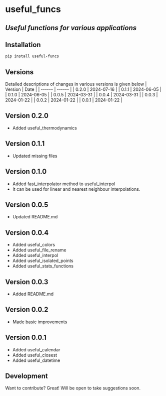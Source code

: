 # useful_funcs
## _Useful functions for various applications_

## Installation
```sh
pip install useful-funcs
```

## Versions
Detailed descriptions of changes in various versions is given below
| Version | Date |
| ------ | ------ |
| 0.2.0 | 2024-07-16 |
| 0.1.1 | 2024-06-05 |
| 0.1.0 | 2024-06-05 |
| 0.0.5 | 2024-03-31 |
| 0.0.4 | 2024-03-31 |
| 0.0.3 | 2024-01-22 |
| 0.0.2 | 2024-01-22 |
| 0.0.1 | 2024-01-22 |

## Version 0.2.0
- Added useful_thermodynamics

## Version 0.1.1
- Updated missing files

## Version 0.1.0
- Added fast_interpolator method to useful_interpol
- It can be used for linear and nearest neighbour interpolations.

## Version 0.0.5
- Updated README.md

## Version 0.0.4
- Added useful_colors
- Added useful_file_rename
- Added useful_interpol
- Added useful_isolated_points
- Added useful_stats_functions

## Version 0.0.3
- Added README.md

## Version 0.0.2
- Made basic improvements

## Version 0.0.1
- Added useful_calendar
- Added useful_closest
- Added useful_datetime


## Development

Want to contribute? Great!
Will be open to take suggestions soon.

